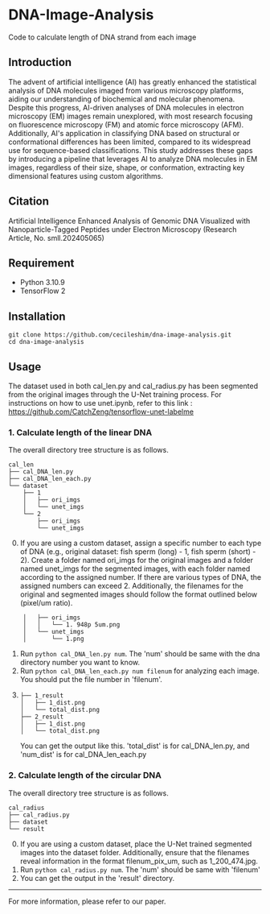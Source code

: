# DNA-Image-Analysis


Code to calculate length of DNA strand from each image


## Introduction
The advent of artificial intelligence (AI) has greatly enhanced the statistical analysis of DNA molecules imaged from various microscopy platforms, aiding our understanding of biochemical and molecular phenomena. Despite this progress, AI-driven analyses of DNA molecules in electron microscopy (EM) images remain unexplored, with most research focusing on fluorescence microscopy (FM) and atomic force microscopy (AFM). Additionally, AI's application in classifying DNA based on structural or conformational differences has been limited, compared to its widespread use for sequence-based classifications. This study addresses these gaps by introducing a pipeline that leverages AI to analyze DNA molecules in EM images, regardless of their size, shape, or conformation, extracting key dimensional features using custom algorithms.


## Citation
Artificial Intelligence Enhanced Analysis of Genomic DNA Visualized with Nanoparticle-Tagged Peptides under Electron Microscopy (Research Article, No. smll.202405065)


## Requirement
+ Python 3.10.9
+ TensorFlow 2


## Installation
```
git clone https://github.com/cecileshim/dna-image-analysis.git
cd dna-image-analysis
```

## Usage
The dataset used in both cal_len.py and cal_radius.py has been segmented from the original images through the U-Net training process. For instructions on how to use unet.ipynb, refer to this link : <https://github.com/CatchZeng/tensorflow-unet-labelme>


### 1. Calculate length of the linear DNA
The overall directory tree structure is as follows.
```
cal_len
├── cal_DNA_len.py
├── cal_DNA_len_each.py
└── dataset
    ├── 1
    │   ├── ori_imgs
    │   └── unet_imgs
    └── 2
        ├── ori_imgs
        └── unet_imgs
```
0. If you are using a custom dataset, assign a specific number to each type of DNA (e.g., original dataset: fish sperm (long) - 1, fish sperm (short) - 2). Create a folder named ori_imgs for the original images and a folder named unet_imgs for the segmented images, with each folder named according to the assigned number. If there are various types of DNA, the assigned numbers can exceed 2. Additionally, the filenames for the original and segmented images should follow the format outlined below (pixel/um ratio).
```
    │   ├── ori_imgs
    │   │   └── 1. 948p 5um.png
    │   └── unet_imgs
    │       └── 1.png
```
1. Run `python cal_DNA_len.py num`. The 'num' should be same with the dna directory number you want to know.
2. Run `python cal_DNA_len_each.py num filenum` for analyzing each image. You should put the file number in 'filenum'.
3. ```
   ├── 1_result
   │   ├── 1_dist.png
   │   └── total_dist.png
   ├── 2_result
   │   ├── 1_dist.png
   │   └── total_dist.png
   ```
   You can get the output like this. 'total_dist' is for cal_DNA_len.py, and 'num_dist' is for cal_DNA_len_each.py


### 2. Calculate length of the circular DNA
The overall directory tree structure is as follows.
```
cal_radius
├── cal_radius.py
├── dataset
└── result
```
0. If you are using a custom dataset, place the U-Net trained segmented images into the dataset folder. Additionally, ensure that the filenames reveal information in the format filenum_pix_um, such as 1_200_474.jpg.
1. Run `python cal_radius.py num`. The 'num' should be same with 'filenum'
2. You can get the output in the 'result' directory.


---


For more information, please refer to our paper.

